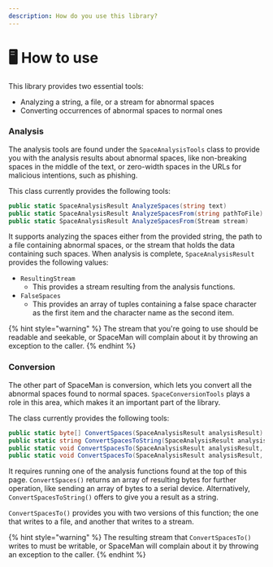 ```yaml
---
description: How do you use this library?
---
```


# 🖥 How to use

This library provides two essential tools:

* Analyzing a string, a file, or a stream for abnormal spaces
* Converting occurrences of abnormal spaces to normal ones

### Analysis

The analysis tools are found under the `SpaceAnalysisTools` class to provide you with the analysis results about abnormal spaces, like non-breaking spaces in the middle of the text, or zero-width spaces in the URLs for malicious intentions, such as phishing.

This class currently provides the following tools:

```csharp
public static SpaceAnalysisResult AnalyzeSpaces(string text)
public static SpaceAnalysisResult AnalyzeSpacesFrom(string pathToFile)
public static SpaceAnalysisResult AnalyzeSpacesFrom(Stream stream)
```

It supports analyzing the spaces either from the provided string, the path to a file containing abnormal spaces, or the stream that holds the data containing such spaces. When analysis is complete, `SpaceAnalysisResult` provides the following values:

* `ResultingStream`
  * This provides a stream resulting from the analysis functions.
* `FalseSpaces`
  * This provides an array of tuples containing a false space character as the first item and the character name as the second item.

{% hint style="warning" %}
The stream that you're going to use should be readable and seekable, or SpaceMan will complain about it by throwing an exception to the caller.
{% endhint %}

### Conversion

The other part of SpaceMan is conversion, which lets you convert all the abnormal spaces found to normal spaces. `SpaceConversionTools` plays a role in this area, which makes it an important part of the library.

The class currently provides the following tools:

```csharp
public static byte[] ConvertSpaces(SpaceAnalysisResult analysisResult)
public static string ConvertSpacesToString(SpaceAnalysisResult analysisResult)
public static void ConvertSpacesTo(SpaceAnalysisResult analysisResult, string pathToFile)
public static void ConvertSpacesTo(SpaceAnalysisResult analysisResult, Stream stream)
```

It requires running one of the analysis functions found at the top of this page. `ConvertSpaces()` returns an array of resulting bytes for further operation, like sending an array of bytes to a serial device. Alternatively, `ConvertSpacesToString()` offers to give you a result as a string.

`ConvertSpacesTo()` provides you with two versions of this function; the one that writes to a file, and another that writes to a stream.

{% hint style="warning" %}
The resulting stream that `ConvertSpacesTo()` writes to must be writable, or SpaceMan will complain about it by throwing an exception to the caller.
{% endhint %}
